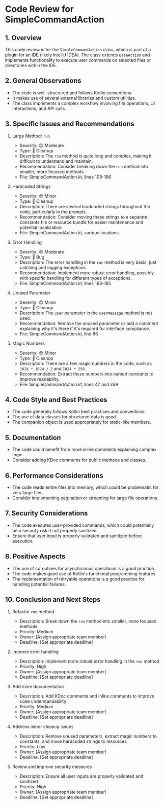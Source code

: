 # Code Review for SimpleCommandAction

## 1. Overview

This code review is for the `SimpleCommandAction` class, which is part of a plugin for an IDE (likely IntelliJ IDEA). The class extends `BaseAction` and implements functionality to execute user commands on selected files or directories within the IDE.

## 2. General Observations

- The code is well-structured and follows Kotlin conventions.
- It makes use of several external libraries and custom utilities.
- The class implements a complex workflow involving file operations, UI interactions, and API calls.

## 3. Specific Issues and Recommendations

1. Large Method: `run`
   - Severity: 😐 Moderate
   - Type: 🧹 Cleanup
   - Description: The `run` method is quite long and complex, making it difficult to understand and maintain.
   - Recommendation: Consider breaking down the `run` method into smaller, more focused methods.
   - File: SimpleCommandAction.kt, lines 108-196

2. Hardcoded Strings
   - Severity: 😊 Minor
   - Type: 🧹 Cleanup
   - Description: There are several hardcoded strings throughout the code, particularly in the prompts.
   - Recommendation: Consider moving these strings to a separate constants file or resource bundle for easier maintenance and potential localization.
   - File: SimpleCommandAction.kt, various locations

3. Error Handling
   - Severity: 😐 Moderate
   - Type: 🐛 Bug
   - Description: The error handling in the `run` method is very basic, just catching and logging exceptions.
   - Recommendation: Implement more robust error handling, possibly with specific handling for different types of exceptions.
   - File: SimpleCommandAction.kt, lines 193-195

4. Unused Parameter
   - Severity: 😊 Minor
   - Type: 🧹 Cleanup
   - Description: The `user` parameter in the `userMessage` method is not used.
   - Recommendation: Remove the unused parameter or add a comment explaining why it's there if it's required for interface compliance.
   - File: SimpleCommandAction.kt, line 86

5. Magic Numbers
   - Severity: 😊 Minor
   - Type: 🧹 Cleanup
   - Description: There are a few magic numbers in the code, such as `1024 * 1024 / 2` and `1024 * 256`.
   - Recommendation: Extract these numbers into named constants to improve readability.
   - File: SimpleCommandAction.kt, lines 47 and 269

## 4. Code Style and Best Practices

- The code generally follows Kotlin best practices and conventions.
- The use of data classes for structured data is good.
- The companion object is used appropriately for static-like members.

## 5. Documentation

- The code could benefit from more inline comments explaining complex logic.
- Consider adding KDoc comments for public methods and classes.

## 6. Performance Considerations

- The code reads entire files into memory, which could be problematic for very large files.
- Consider implementing pagination or streaming for large file operations.

## 7. Security Considerations

- The code executes user-provided commands, which could potentially be a security risk if not properly sanitized.
- Ensure that user input is properly validated and sanitized before execution.

## 8. Positive Aspects

- The use of coroutines for asynchronous operations is a good practice.
- The code makes good use of Kotlin's functional programming features.
- The implementation of retryable operations is a good practice for handling potential failures.

## 10. Conclusion and Next Steps

1. Refactor `run` method
   - Description: Break down the `run` method into smaller, more focused methods
   - Priority: Medium
   - Owner: [Assign appropriate team member]
   - Deadline: [Set appropriate deadline]

2. Improve error handling
   - Description: Implement more robust error handling in the `run` method
   - Priority: High
   - Owner: [Assign appropriate team member]
   - Deadline: [Set appropriate deadline]

3. Add more documentation
   - Description: Add KDoc comments and inline comments to improve code understandability
   - Priority: Medium
   - Owner: [Assign appropriate team member]
   - Deadline: [Set appropriate deadline]

4. Address minor cleanup issues
   - Description: Remove unused parameters, extract magic numbers to constants, and move hardcoded strings to resources
   - Priority: Low
   - Owner: [Assign appropriate team member]
   - Deadline: [Set appropriate deadline]

5. Review and improve security measures
   - Description: Ensure all user inputs are properly validated and sanitized
   - Priority: High
   - Owner: [Assign appropriate team member]
   - Deadline: [Set appropriate deadline]